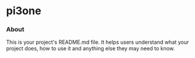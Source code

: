 pi3one
======

### About

This is your project's README.md file. It helps users understand what your
project does, how to use it and anything else they may need to know.